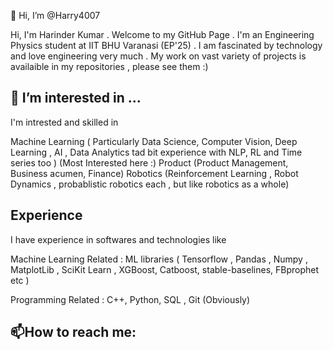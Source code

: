 👋 Hi, I’m @Harry4007

Hi, I'm Harinder Kumar . Welcome to my GitHub Page . I'm an Engineering Physics student at IIT BHU Varanasi (EP'25) . I am fascinated by technology and love engineering very much . My work on vast variety of projects is availaible in my repositories , please see them :)

## 👀 I’m interested in ...

I'm intrested and skilled in

Machine Learning ( Particularly Data Science, Computer Vision, Deep Learning , AI , Data Analytics tad bit experience with NLP, RL and Time series too ) (Most Interested here :)
Product (Product Management, Business acumen, Finance)
Robotics (Reinforcement Learning , Robot Dynamics , probablistic robotics each , but like robotics as a whole)

## Experience
I have experience in softwares and technologies like

Machine Learning Related : ML libraries ( Tensorflow , Pandas , Numpy , MatplotLib , SciKit Learn , XGBoost, Catboost, stable-baselines, FBprophet etc )

Programming Related : C++, Python, SQL , Git (Obviously)

## 📫How to reach me:

